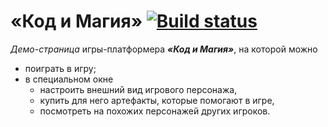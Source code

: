 # «Код и Магия» [![Build status][travis-image]][travis-url]

*Демо-страница* игры-платформера _**«Код и Магия»**_, на которой можно 
- поиграть в игру;
- в специальном окне
  - настроить внешний вид игрового персонажа,
  - купить для него артефакты, которые помогают в игре,
  - посмотреть на похожих персонажей других игроков.

[travis-image]: https://travis-ci.org/htmlacademy-javascript/195322-code-and-magick.svg?branch=master
[travis-url]: https://travis-ci.org/htmlacademy-javascript/195322-code-and-magick
